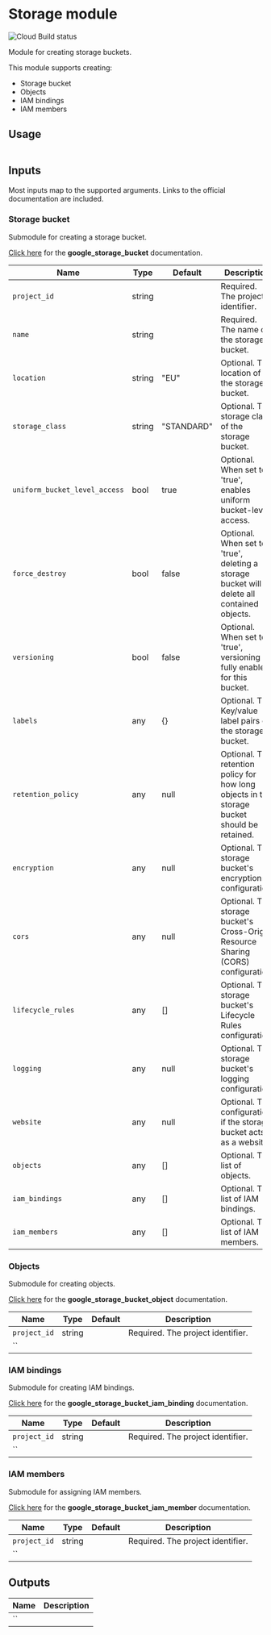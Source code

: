 # Storage module

![Cloud Build status](https://badger-tcppdqobjq-ew.a.run.app/build/status?project=examples-331911&id=437c5b6d-8b2a-4a41-a095-1f2e4c5cf42f "Cloud Build status")

Module for creating storage buckets.

This module supports creating:

- Storage bucket
- Objects
- IAM bindings
- IAM members

## Usage

```hcl

```

## Inputs

Most inputs map to the supported arguments. Links to the official documentation are included.

### Storage bucket

Submodule for creating a storage bucket.

[Click here](https://registry.terraform.io/providers/hashicorp/google/latest/docs/resources/storage_bucket "google_storage_bucket") for the **google_storage_bucket** documentation.

| Name | Type | Default | Description |
|---|---|---|---|
| `project_id` | string |  | Required. The project identifier. |
| `name` | string |  | Required. The name of the storage bucket. |
| `location` | string | "EU" | Optional. The location of the storage bucket. |
| `storage_class` | string | "STANDARD" | Optional. The storage class of the storage bucket. |
| `uniform_bucket_level_access` | bool | true | Optional. When set to 'true', enables uniform bucket-level access. |
| `force_destroy` | bool | false | Optional. When set to 'true', deleting a storage bucket will delete all contained objects. |
| `versioning` | bool | false | Optional. When set to 'true', versioning is fully enabled for this bucket. |
| `labels` | any | {} | Optional. The Key/value label pairs of the storage bucket. |
| `retention_policy` | any | null | Optional. The retention policy for how long objects in the storage bucket should be retained. |
| `encryption` | any | null | Optional. The storage bucket's encryption configuration. |
| `cors` | any | null | Optional. The storage bucket's Cross-Origin Resource Sharing (CORS) configuration. |
| `lifecycle_rules` | any | [] | Optional. The storage bucket's Lifecycle Rules configuration. |
| `logging` | any | null | Optional. The storage bucket's logging configuration. |
| `website` | any | null | Optional. The configuration if the storage bucket acts as a website. |
| `objects` | any | [] | Optional. The list of objects. |
| `iam_bindings` | any | [] | Optional. The list of IAM bindings. |
| `iam_members` | any | [] | Optional. The list of IAM members. |

### Objects

Submodule for creating objects.

[Click here](https://registry.terraform.io/providers/hashicorp/google/latest/docs/resources/storage_bucket_object "google_storage_bucket_object") for the **google_storage_bucket_object** documentation.

| Name | Type | Default | Description |
|---|---|---|---|
| `project_id` | string |  | Required. The project identifier. |
| `` |  |  |  |

### IAM bindings

Submodule for creating IAM bindings.

[Click here](https://registry.terraform.io/providers/hashicorp/google/latest/docs/resources/storage_bucket_iam#google_storage_bucket_iam_binding "google_storage_bucket_iam_binding") for the **google_storage_bucket_iam_binding** documentation.

| Name | Type | Default | Description |
|---|---|---|---|
| `project_id` | string |  | Required. The project identifier. |
| `` |  |  |  |

### IAM members

Submodule for assigning IAM members.

[Click here](https://registry.terraform.io/providers/hashicorp/google/latest/docs/resources/storage_bucket_iam#google_storage_bucket_iam_member "google_storage_bucket_iam_member") for the **google_storage_bucket_iam_member** documentation.

| Name | Type | Default | Description |
|---|---|---|---|
| `project_id` | string |  | Required. The project identifier. |
| `` |  |  |  |

## Outputs

| Name | Description |
|---|---|
| `` |  |
